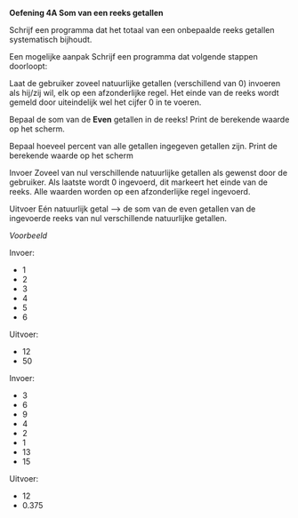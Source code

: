 **Oefening 4A Som van een reeks getallen**

Schrijf een programma dat het totaal van een onbepaalde reeks getallen systematisch bijhoudt.

Een mogelijke aanpak
Schrijf een programma dat volgende stappen doorloopt:

Laat de gebruiker zoveel natuurlijke getallen (verschillend van 0) invoeren als hij/zij wil, elk op een afzonderlijke regel.
Het einde van de reeks wordt gemeld door uiteindelijk wel het cijfer 0 in te voeren.

Bepaal de som van de **Even** getallen in de reeks!
Print de berekende waarde op het scherm.

Bepaal hoeveel percent van alle getallen ingegeven getallen zijn.
Print de berekende waarde op het scherm

Invoer
Zoveel van nul verschillende natuurlijke getallen als gewenst door de gebruiker.
Als laatste wordt 0 ingevoerd, dit markeert het einde van de reeks.
Alle waarden worden op een afzonderlijke regel ingevoerd.

Uitvoer
Eén natuurlijk getal –> de som van de even getallen van de ingevoerde reeks van nul verschillende natuurlijke getallen.


*Voorbeeld*

Invoer:
* 1
* 2
* 3
* 4
* 5
* 6

Uitvoer:
* 12
* 50

Invoer:
* 3
* 6
* 9
* 4
* 2
* 1
* 13
* 15

Uitvoer:
* 12
* 0.375



